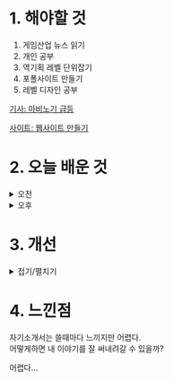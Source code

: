 
# 1. 해야할 것

1. 게임산업 뉴스 읽기 
2. 개인 공부  
3. 역기획 레벨 단위잡기
4. 포폴사이트 만들기
5. 레벨 디자인 공부

[기사: 마비노기 급등](https://www.gamemeca.com/view.php?gid=1749380)

[사이트: 웹사이트 만들기](https://support.google.com/sites/answer/98081?hl=ko)


# 2. 오늘 배운 것

<details>
<summary>오전</summary>

## 오늘의 뉴스
![image](https://github.com/JM94Ent/TIL-WIL/assets/143363550/3aa33a45-2242-4968-9f63-5e684b16022b)
```
마비노기 20주년
중학생일때 사람들과 소통하면서 플레이하는게 어떤 재미를 주는지를 알게 해준 게임.
마비노기는 그래픽과 감성이 파스텔이라는 색이 게임이 된다면 이렇게 될 것 같은 게임이었다.
20주년을 맞이해 이벤트를 한다고 하니 나처럼 옛날 생각에 잠겨서 다시 시작하는 사람이 많은 것 같다.
```


■ 인티 크리에이츠, 액션 어드벤처 '구혼의 쿠온' 패키지 정식 발매
일본의 게임 제작사 'INTI CREATES(인티 크리에이츠)'는 '코멧소프트'와 협력해 Nintendo Switch™, PlayStation®5전용 액션 어드벤처 게임 "구혼의 쿠온" 패키지 버전을 5월 30일(목) 금일 정식 발매했다고 전했습니다. "구혼의 쿠온"은 현세에서의 죽음으로 명계에서 눈을 뜬 고양이 '쿠온'이 현세로 다시 돌아가기 위해 가혹한 명계를 여행하는 '종이 인형극'스타일의 2D 횡스크롤 액션 게임입니다.

■ 신작 턴제 전술 게임 ‘케이프’ 30일 정식 출시
데달릭 엔터테인먼트와 스핏파이어 인터랙티브는 오늘 새로운 턴제 슈퍼히어로 전략 게임인 '케이프'를 PC, 닌텐도 스위치, 플레이스테이션 4&5, 엑스박스 시리즈 X|S, 엑스박스 원에서 정식 출시했습니다. 이제 플레이어는 영웅들의 능력을 사용한 전술을 통해 악당의 계략을 물리치고 킹 시티를 구원할 수 있습니다.

■ [이슈] 리니지2M 프로모션 소송, 유저 측 '패소' 
리니지2M 유저 381명이 엔씨소프트를 상대로 제기한 '프로모션 의혹' 소송에서 패했습니다. 지난 2022년 9월 리니지2M 유저는 "엔씨가 표면적으로는 경쟁구도의 게임에서 게임사가 특정 세력에 광고를 집행하고 이를 유저들에게 알리지 않음으로 과도한 과금을 유도했고, 그것이 결과적으로 유저들의 피해로 이어졌다"라 주장하며 소송을 제기했었습니다. 

■ 지엠스토어, 동양 신화 MMORPG ‘승선전’ 30일 정식 출시
지엠스토어(GMSTORE)는 자사가 서비스하는 신작 모바일 게임 '승선전'을 5월 30일에 정식 출시했다고 발표했습니다. 이번 정식 출시에 맞춰 지엠스토어는 풍성한 혜택을 제공하는 다양한 이벤트를 준비했습니다.

■ 넷이즈 신작 '원스 휴먼' 2024 서머 게임 페스트 참가
넷이즈게임즈(나스닥 상장 코드: NTES, 홍콩 증권거래소 상장 코드: 9999)는 자사가 서비스 예정인 글로벌 기대작 '원스 휴먼(Once Human)'이 '2024 서머 게임 페스트(2024 Summer Game Fest)'에 참가한다고 30일 밝혔습니다. '원스 휴먼'은 '서머 게임 페스트 플레이 데이즈'를 통해 가장 최신 버전의 게임을 현장에서 시연할 수 있도록 하고, 개발팀과의 인터뷰 등을 통해 다양한 게임 상세 정보를 공개할 계획입니다.

■ XPLA, 일본 블록체인 시장 특화된 레이어2 체인 ‘XPLA Verse’ 가동
글로벌 블록체인 메인넷 XPLA는 일본의 대표적인 블록체인 프로젝트 '오아시스(Oasys)'와 협력해 레이어2 체인 'XPLA Verse(엑스플라 버스)'를 구축하고, 현지 시장 진출을 본격화한다고 30일 밝혔습니다. XPLA는 일본 현지 에 최적화된 'XPLA Verse'를 가동함으로써 차별화된 웹3 게임 경험을 제공합니다.

■ 브롤스타즈 이후 5년, 신작 '스쿼드 버스터즈’ 출시 
10대 게이머들의 절대적인 지지를 받는 액션 게임 '브롤스타즈'의 개발사 슈퍼셀이 신작을 선보입니다. 스쿼드 버스터즈를 공개한 슈퍼셀은 "캐주얼 플레이어는 물론 더 격렬하고 경쟁적인 플레이를 원하는 게이머까지, 모바일 기기를 소유하고 있다면 누구나 즐길 수 있는 직관적이고 포괄적인 게임 경험을 제공할 것"이라는 포부를 전했습니다.

■ 소니도 게임 공개한다, 31일 '스테이트 오브 플레이' 
소니가 약 4개월 만에 자사 온라인 쇼케이스 스테이트 오브 플레이(State of Play)를 선보입니다. 소니 인터랙티브 엔터테인먼트의 콘텐츠 커뮤니케이션 시니어 디렉터 시드 슈만은 29일 올해 세 번째 스테이트 오브 플레이 를 현지 시각으로 30일 진행한다고 밝혔습니다.

■ 우리 게임, 아랍에미리트(UAE)로 진출한다
대통령실이 29일 우리나라와 아랍에미리트(UAE) 간의 포괄적경제동반자협정(CEPA)를 체결했다고 밝혔습니다. 한-UAE CEPA는 작년 1월 윤석열 대통령의 UAE 국빈 방문을 계기로 본격 추진되었고, 양국 정부 간 집중적인 협상 을 거쳐 작년 10월 타결됐습니다.

■ 환원 개발사의 도교펑크 액션, '나인 솔즈' 출시 
그들이 기존과는 완전히 새로운 2D 소울라이크 액션으로 팬들을 찾습니다. 레드캔들게임즈는 5월 29일 2D 액션 플랫포머 '나인 솔즈(Nine Sols)'를 정식 출시했습니다.

■ 명조: 워더링 웨이브, 구글플레이 매출 5위 달성 
쿠로 게임즈의 오픈월드 신작, '명조: 워더링 웨이브'가 출시 6일 만에 구글플레이 매출 5위를 달성했습니다. '명조: 워더링 웨이브'는 쿠로게임즈 특유의 색채와 그래픽, 빠르게 벽타기로 오르고 활강하는 호쾌한 필드 이동과 '퍼니싱: 그레이 레이븐'부터 갈고 닦은 태그 액션을 선보이는 오픈월드 RPG 신작입니다.

■ '현재 개발자 0명', 긴 여정 끝낸 사이버펑크2077 
부침을 겪었고 끝내는 스팀 '압도적으로 긍정적' 평가까지 일궈낸 '사이버펑크2077'의 여정이 끝납니다. CD 프로젝트는 현지 시각으로 5월 28일 2024년 1분기 실적 발표를 통해 진행 중인 프로젝트에 투입 중인 개발자 인원을 공개했습니다. 이 중 지난 2월 말까지 남아있던 '사이버펑크2077'의 개발 인원은 이제 더는 남지 않은 것으로 나타났습니다.

■ 스마일게이트, 국립문화유산연구원과 후원 협약 체결
스마일게이트는 국립문화유산연구원과 대전시 유성구 국립문화유산연구원 창산관에서 '문화유산 보존 및 활용 지원'을 위한 후원 협약을 체결했다고 29일(수) 밝혔습니다. 스마일게이트와 국립문화유산연구원은 이번 협약으 로 '문화유산 보존 및 활용 후원금을 통한 국가유산 보호와 역사문화 가치 증진'과 '지속가능한 국가유산의 조사 및 연구 성과 확산'을 위한 상호 협력을 약속했습니다.

■ '전생슬 템페스트 스토리즈', 다운로드 버전 예약 판매 개시
반다이남코 엔터테인먼트 코리아(지사장 장태근)는 PlayStation5, PlayStation4, Xbox Series X|S, Xbox One, STEAM용 '전생했더니 슬라임이었던 건에 대하여 템페스트 스토리즈'(한국어판)의 다운로드 버전 예약 판매를 시 작했다고 발표했습니다. 한편, 반다이남코 엔터테인먼트는 이번 다운로드 버전 예약 판매와 함께 '전생했더니 슬라임이었던 건에 대하여 템페스트 스토리즈'의 게임 내 '오프닝 애니메이션'을 공개했습니다.

■ 김용하 PD "블루 아카이브 개발직무로 복귀, 리더십 재편"
김용하 PD 이후 차민서 PD, 박병림 PD가 바통을 이어받아 직무를 수행해왔으나 이제 자신이 다시 그 자리로 돌아오게 됐다며 블루 아카이브 개발 PD로 복귀를 선언했습니다. 그간 블루 아카이브의 기틀을 마련하고 이끌기 위해 혼신을 다한 기존 리더진에게 감사의 말을 전하는 한편, 신임 디렉터로 부임할 3명을 소개했습니다.

■ 게임 음악 지휘자 진솔, 제 15회 홍진기 창조인상 수상
게임 음악 전문 공연 플랫폼 '플래직'을 이끄는 진솔 지휘자가 제 15회 홍진기 창조인상 문화예술 부문 수상자로 선정됐습니다. 문화예술 부문 수상자로 선정된 지휘자 진솔은 고전음악부터 현대음악, 게임음악 오케스트라  공연까지 다양한 무대에서 활약을 펼치고 있습니다.

■ '에버소울', 일본 출시와 함께 구글 인기 1위 기록
카카오게임즈(대표 한상우)가 29일, 나인아크(대표 이건)가 개발한 모바일 수집형 RPG '에버소울'의 일본 정식 서비스를 시작한다고 밝혔습니다. 오는 7월 3일까지 카카오게임즈는 '에버소울' 일본 서비스에 접속한 이용자를 대상으로 에픽 정령 '캐서린', 인게임 재화 등 사전등록 보상을 제공합니다.

■ 검은사막, 블소2 중국 진출 카운트다운, '스파크 2024' 
텐센트는 28일, 자사의 신작 라인업을 발표하는 온라인 컨퍼런스 '스파크 2024'을 진행했습니다. 신작 라인업 공개에 앞서 텐센트는 왕자영요, 화평정영, 크로스파이어, 던전앤파이터, 던전앤파이터 모바일, 로스트아크, 메 이플스토리M, 쿠키런 킹덤 등 자사가 기존에 중국에서 서비스하는 게임의 최근 업데이트 및 PV를 공개했습니다.

■ LCK, 6월 29일 T1 VS KT전 'T1 홈그라운드'로 편성
LCK가 2021년 프랜차이즈 시스템 도입 이후 처음으로 정규 리그 경기를 별도 경기장에서 특정 팀의 홈 경기 형태로 경기를 치릅니다. '리그 오브 레전드(LoL)' 이스포츠의 한국 프로 리그를 주최하는 리그 오브 레전드 챔피언스 코리아(대표 오상헌, 이하 'LCK')는 오는 6월 29일(토) 예정된 2024 LCK 서머 3주 차 T1과 kt 롤스터의 경기를 경기도 고양시 일산서구에 위치한 고양 소노 아레나에서 치르기로 했다고 밝혔습니다.

■ '레이븐2', 29일 오후 8시 정식 출시 
넷마블(대표 권영식, 김병규)은 블록버스터 신작 MMORPG '레이븐2'를 29일 오후 8시에 국내 정식 출시했다고 29일 밝혔습니다. 또 넷마블의 모바일 리모트 서비스인 '넷마블 커넥트' 앱도 제공해 넷마블 런처를 활용해 PC에서 실행 중인 '레이븐2'를 원격으로 플레이할 수 있습니다.

■ 펄어비스 '검은사막', 텐센트가 중국 서비스 맡는다
펄어비스(대표 허진영)가 중국 최대 게임사 '텐센트(Tencent)'와 손잡고 '검은사막' 중국 서비스를 준비합니다. 텐센트는 28일 열린 게임 컨퍼런스 'SPARK 2024'에서 '검은사막'을 공식 소개했습니다.

■ 위메이드플레이, '애니팡 매치라이크' 일본 출시
위메이드플레이(대표 이호대)가 신작 모바일게임 '애니팡 매치라이크'를 일본 시장에 출시했다고 29일 밝혔습니다. 위메이드플레이는 대만에 이은 '애니팡 매치라이크'의 일본 출시가 게임에 대한 글로벌 경쟁력의 시험대가 될 것으로 전망하고 있습니다.

■ '몬스터헌터 스토리즈 1+2 더블팩', 30일 예약판매 시작
게임피아㈜(대표 정종헌)는 CAPCOM ASIA와 협력하여, RPG 게임 '몬스터헌터 스토리즈'와 '몬스터헌터 스토리즈 2 파멸의 날개' 및 추가 보너스 콘텐츠로 구성된 합본 제품인 Nintendo Switch '몬스터헌터 스토리즈 1+2 더블 팩' 패키지 제품의 선주문판매를 5월 30일부터 시작한다고 밝혔습니다. '몬스터헌터 스토리즈' 시리즈는 몬스터와 인연을 맺고 공존하는 '몬스터 라이더'가 되어 개성 넘치는 다양한 몬스터 '동료몬'을 동료로 삼으며 모험을 떠날 수 있는 RPG 게임으로, 액션 게임에 서툴러도 게임을 즐길 수 있도록 턴제 커맨드 배틀 시스템이 적용되어 있습니다.

■ [이슈] 공정위, 크래프톤-컴투스 상대로 '확률' 현장조사 
공정거래위원회가 크래프톤, 컴투스를 대상으로 확률형 아이템 현장 조사에 나섰습니다. 지난 28일부터 공정위는 크래프톤의 '배틀그라운드', 컴투스의 '스타시드: 아스니아 트리거' 내 확률형 아이템 관련 민원을 받고 회사를 조사 중입니다.

■ 라이엇, '페이커' 전설의 전당 상세 콘텐츠 공개 
라이엇 게임즈가 29일 '리그 오브 레전드' e스포츠 선수 '페이커' 이상혁(이하 페이커)의 업적을 기리는 '전설의 전당' 상세 콘텐츠를 공개했습니다. 플레이어는 페이커가 제작에 참여한 '아리'와 '르블랑'의 신규 스킨과 페이커의 별명인 '불사대마왕'을 상징하는 요소가 가미된 ▲비주얼 효과 ▲아이콘 ▲감정표현 등 다양한 콘텐츠를 즐길 수 있습니다.

■ 젤다의 전설이 9월 1일, 레고로 나온다
레고그룹(LEGO Group)이 닌텐도의 메가 히트 비디오 게임인 '젤다의 전설' 테마 신제품에 대한 사전예약 판매를 진행합니다. 총 2,500개 브릭으로 게임 속 거대한 나무 캐릭터인 데크나무를 '젤다의 전설' 시리즈의 두 가지 타이틀인 '브레스 오브 더 와일드'와 '시간의 오카리나'에 등장하는 모습으로 바꿔 조립할 수 있습니다.

■ 슈퍼플래닛, 방치형 RPG '딜루전: 그림자 영웅단' 사전예약 개시
글로벌 게임 퍼블리셔 슈퍼플래닛은 27일, 오버독스가 개발하고 자사에서 퍼블리싱하는 모바일 방치형 전략 RPG <딜루전: 그림자 영웅단>의 사전 예약을 개시한다고 발표했습니다. <딜루전: 그림자 영웅단>은 타락한 주술사 의 저주로부터 첨탑을 구하기 위해 용감한 영웅들이 떠나는 여정을 그린 모바일 방치형 전략 rpg입니다.

■ 결국 콜옵도, 게임패스 확정 '블랙옵스6' 연말 출시 
MS 게이밍이 그간 신빙성 높은 이들의 입을 통해 루머 이상의 무언가로 떠돌던 콜 오브 듀티의 Xbox 게임패스 데이원 카드를 마침내 꺼내 들었습니다. MS 게이밍은 제니맥스 & 베데스다 소프트웍스, 그리고 그간 인수 합병을 통해 다양한 중견 개발사를 Xbox 스튜디오 편입시켰습니다.

■ 기습 숭배 명소, 29일 '페이커 신전' 열린다 
5월 29일, LoL 월드 챔피언십 기간 동안 다양한 이벤트가 진행되었던 '하이커 그라운드'가 '페이커' 이상혁 선수의 전설의 전당 입성을 축하하는 특별한 장소인 '페이커 신전(FAKER TEMPLE)'으로 꾸며집니다. 기습 숭배를 참지 못하는 이들을 위한 특별한 성지가 될 '페이커 신전'은 다가오는 5월 29일부터 6월 16일까지 약 3주가량 운영되며, 건물 전체가 이상혁 선수의 전설의 전당 헌액을 기념하는 내용으로 꾸며질 예정입니다.

■ 300만 장 팔린 드래곤즈 도그마2. 평가는 여전히 '복합적' 
캡콤이 RE 엔진을 활용하여 만든 오픈월드 ARPG '드래곤즈 도그마2'가 판매량 300만 장을 달성했습니다. 캡콤이 지난 3월에 사과문을 공개하며 약속했듯 드래곤즈 도그마2 개발팀은 초반의 부정적 이슈들을 바로잡기 위해 여전히 월 2회 수준의 업데이트를 꾸준히 이어오고 있으며, 지난 4월 25일에 적용된 업데이트에서는 많은 유저들의 원성을 샀던 '용내림' 이슈에 대한 대대적인 패치가 이뤄지기도 했습니다.

■ 2D 횡스크롤 액션 게임 '저스트엑스' 스팀 출시
포스트 아포칼립스 온라인 액션 게임 '크로스아웃'을 개발한 타르젬 게임즈와 슈퍼갤럭틱 게임데브(Supergalactic Gamedev) 팀이 2D 횡스크롤 액션 게임 '저스트엑스'(JustAxe)를 스팀에 27일 출시했습니다. 먼 미래의 지구 를 배경으로 하는 '저스트엑스'는 산과 그림 같은 집, 송전탑 뒤편 숲 속에 숨어 있는 작은 마을이 다른 세계에서 온 신비한 생명체의 침입으로 마을의 평온은 깨졌습니다.
</details>


<details>
<summary>오후</summary>

## 포폴사이트 만드는 법
![image](https://github.com/JM94Ent/TIL-WIL/assets/143363550/d322a3f9-e617-486b-a62c-92b244106dfa)
```
구글 사이트를 통해서 기획서를 공유할 자신만의 사이트를 만들고 있다.
자기소개서를 쓰면서 많이 지체되었지만 그래도 나만의 사이트가 만들어지니까 기분이 좋다.
```
</details>




# 3. 개선


<details>
<summary>접기/펼치기</summary>


</details>



# 4. 느낀점
자기소개서는 쓸때마다 느끼지만 어렵다.\
어떻게하면 내 이야기를 잘 써내려갈 수 있을까?

어렵다...

